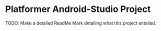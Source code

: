 # Platformer Android-Studio Project

TODO: Make a detailed ReadMe Mark detailing what this project entailed.
